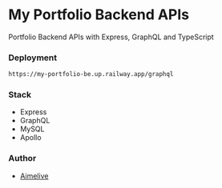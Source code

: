 # My Portfolio Backend APIs
Portfolio Backend APIs with Express, GraphQL and TypeScript
### Deployment
```bash
https://my-portfolio-be.up.railway.app/graphql
```
### Stack
* Express
* GraphQL
* MySQL
* Apollo
### Author
* [Aimelive](https://github.com/aimelive)
